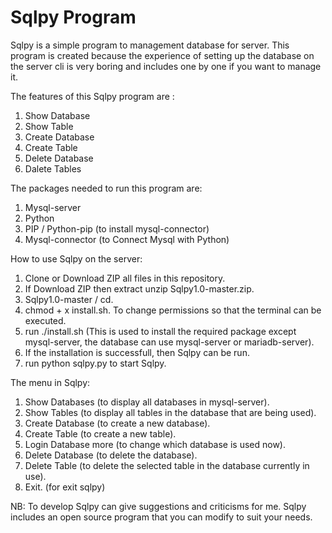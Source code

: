 # Sqlpy Program 
Sqlpy is a simple program to management database for server. This program is created because the experience of setting up the database on the server cli is very boring and includes one by one if you want to manage it.
 
The features of this Sqlpy program are :
1. Show Database
2. Show Table
3. Create Database
4. Create Table
5. Delete Database
6. Dalete Tables

The packages needed to run this program are:
1. Mysql-server
2. Python
3. PIP / Python-pip (to install mysql-connector)
4. Mysql-connector (to Connect Mysql with Python)

How to use Sqlpy on the server:
1. Clone or Download ZIP all files in this repository.
2. If Download ZIP then extract unzip Sqlpy1.0-master.zip.
3. Sqlpy1.0-master / cd.
4. chmod + x install.sh.
To change permissions so that the terminal can be executed.
5. run ./install.sh (This is used to install the required package except mysql-server, the database can use mysql-server or mariadb-server).
6. If the installation is successfull, then Sqlpy can be run.
7. run python sqlpy.py to start Sqlpy.

The menu in Sqlpy:
1. Show Databases (to display all databases in mysql-server).
2. Show Tables (to display all tables in the database that are being used).
3. Create Database (to create a new database).
4. Create Table (to create a new table).
5. Login Database more (to change which database is used now).
6. Delete Database (to delete the database).
7. Delete Table (to delete the selected table in the database currently in use).
8. Exit. (for exit sqlpy)

NB: To develop Sqlpy can give suggestions and criticisms for me. Sqlpy includes an open source program that you can modify to suit your needs.
